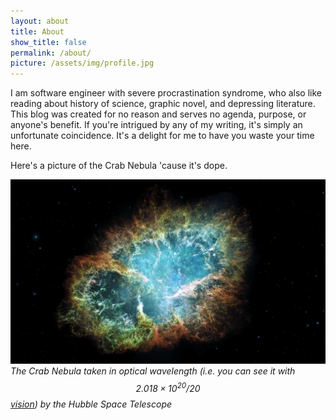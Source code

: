 ```yaml
---
layout: about
title: About
show_title: false
permalink: /about/
picture: /assets/img/profile.jpg
---
```


I am software engineer with severe procrastination syndrome, who also like reading about history of science, graphic novel, and depressing literature. This blog was created for no reason and serves no agenda, purpose, or anyone's benefit. If you're intrigued by any of my writing, it's simply an unfortunate coincidence. It's a delight for me to have you waste your time here.

Here's a picture of the Crab Nebula 'cause it's dope.

![Crab Nebula](/assets/img/crab-nebula.jpg)
*The Crab Nebula taken in optical wavelength (i.e. you can see it with $$2.018 \times 10^{20} / 20$$ [vision](https://www.webmd.com/eye-health/what-is-acuity-of-vision)) by the Hubble Space Telescope*
